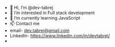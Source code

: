 - 👋 Hi, I’m @dev-tabrej
- 👀 I’m interested in Full stack development 
- 🌱 I’m currently learning JavaScript
- 📫 Contact me 
- email- dev.tabrej@gmail.com
- LinkedIn- https://www.linkedin.com/in/devtabrej/
- 

<!---
dev-tabrej/dev-tabrej is a ✨ special ✨ repository because its `README.md` (this file) appears on your GitHub profile.
You can click the Preview link to take a look at your changes.
--->
